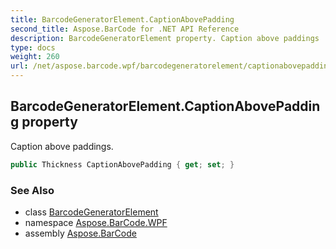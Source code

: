 ```yaml
---
title: BarcodeGeneratorElement.CaptionAbovePadding
second_title: Aspose.BarCode for .NET API Reference
description: BarcodeGeneratorElement property. Caption above paddings
type: docs
weight: 260
url: /net/aspose.barcode.wpf/barcodegeneratorelement/captionabovepadding/
---
```

## BarcodeGeneratorElement.CaptionAbovePadding property

Caption above paddings.

```csharp
public Thickness CaptionAbovePadding { get; set; }
```

### See Also

* class [BarcodeGeneratorElement](../)
* namespace [Aspose.BarCode.WPF](../../../aspose.barcode.wpf/)
* assembly [Aspose.BarCode](../../../)


